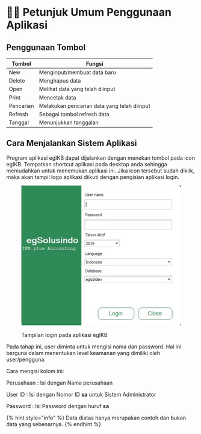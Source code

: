# 👨‍🏫 Petunjuk Umum Penggunaan Aplikasi

## Penggunaan Tombol

| Tombol    | Fungsi                                      |
| --------- | ------------------------------------------- |
| New       | Menginput/membuat data baru                 |
| Delete    | Menghapus data                              |
| Open      | Melihat data yang telah diinput             |
| Print     | Mencetak data                               |
| Pencarian | Melakukan pencarian data yang telah diinput |
| Refresh   | Sebagai tombol refresh data                 |
| Tanggal   | Menunjukkan tanggalan                       |

## Cara Menjalankan Sistem Aplikasi

Program aplikasi egIKB dapat dijalankan dengan menekan tombol pada icon egIKB. Tempatkan shortcut aplikasi pada desktop anda sehingga memudahkan untuk menemukan aplikasi ini. Jika icon tersebut sudah diklik, maka akan tampil logo aplikasi diikuti dengan pengisian aplikasi login.

<figure><img src="../.gitbook/assets/login-eg.jpg" alt=""><figcaption><p>Tampilan login pada aplikasi egIKB</p></figcaption></figure>

Pada tahap ini, user diminta  untuk mengisi  nama dan password.  Hal ini berguna  dalam  menentukan  level keamanan  yang dimiliki  oleh user/pengguna.

Cara mengisi kolom ini:

Perusahaan    : Isi dengan Nama perusahaan

User ID             : Isi dengan Nomor ID **sa** untuk Sistem Administrator

Password        : Isi Password dengan huruf **sa**

{% hint style="info" %}
Data diatas hanya merupakan contoh dan bukan data yang sebenarnya.
{% endhint %}
